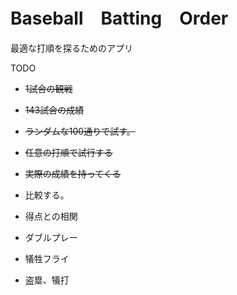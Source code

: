 # Baseball　Batting　Order

最適な打順を探るためのアプリ

TODO

- ~~1試合の観戦~~
- ~~143試合の成績~~
- ~~ランダムな100通りで試す。~~
- ~~任意の打順で試行する~~
- ~~実際の成績を持ってくる~~
- 比較する。
- 得点との相関

- ダブルプレー
- 犠牲フライ
- 盗塁、犠打
